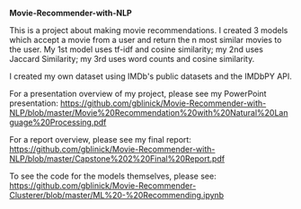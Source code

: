 **Movie-Recommender-with-NLP**

This is a project about making movie recommendations. I created 3 models which accept a movie from a user and return the n most similar movies to the user. My 1st model uses tf-idf and cosine similarity; my 2nd uses Jaccard Similarity; my 3rd uses word counts and cosine similarity. 

I created my own dataset using IMDb's public datasets and the IMDbPY API.

For a presentation overview of my project, please see my PowerPoint presentation: https://github.com/gblinick/Movie-Recommender-with-NLP/blob/master/Movie%20Recommendation%20with%20Natural%20Language%20Processing.pdf

For a report overview, please see my final report: https://github.com/gblinick/Movie-Recommender-with-NLP/blob/master/Capstone%202%20Final%20Report.pdf

To see the code for the models themselves, please see: https://github.com/gblinick/Movie-Recommender-Clusterer/blob/master/ML%20-%20Recommending.ipynb







